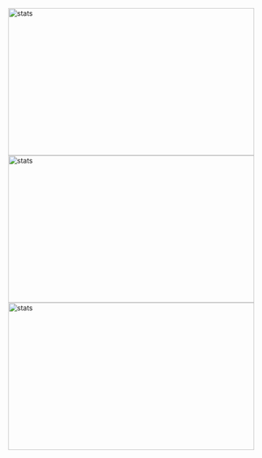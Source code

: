 <img width=500 height=300 src="https://github-readme-stats.vercel.app/api?username=GustavoPimentaRibeiro&theme=react&show_icons=true&hide_border=true&count_private=true" alt="stats" /> 
<img width=500 height=300 src="https://github-readme-streak-stats.herokuapp.com/?user=GustavoPimentaRibeiro&theme=react&hide_border=true" alt="stats" /> 
<img width=500 height=300 src="https://github-readme-stats.vercel.app/api/top-langs/?username=GustavoPimentaRibeiro&theme=react&show_icons=true&hide_border=true&layout=compact" alt="stats" /> 
